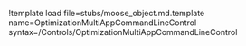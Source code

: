 !template load file=stubs/moose_object.md.template name=OptimizationMultiAppCommandLineControl syntax=/Controls/OptimizationMultiAppCommandLineControl
